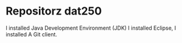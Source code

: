 # Repositorz dat250 
I installed Java Development Environment (JDK)
I installed Eclipse,
I installed A Git client.
